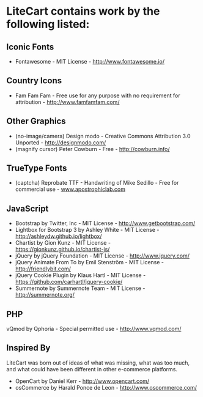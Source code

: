 LiteCart contains work by the following listed:
===============================================

Iconic Fonts
------------
* Fontawesome - MIT License - http://www.fontawesome.io/

Country Icons
--------------
* Fam Fam Fam - Free use for any purpose with no requirement for attribution - http://www.famfamfam.com/

Other Graphics
--------------
* (no-image/camera) Design modo - Creative Commons Attribution 3.0 Unported - http://designmodo.com/
* (magnify cursor) Peter Cowburn - Free - http://cowburn.info/

TrueType Fonts
--------------
* (captcha) Reprobate TTF - Handwriting of Mike Sedillo - Free for commercial use - www.apostrophiclab.com

JavaScript
----------
* Bootstrap by Twitter, Inc - MIT License - http://www.getbootstrap.com/
* Lightbox for Bootstrap 3 by Ashley White - MIT License - http://ashleydw.github.io/lightbox/
* Chartist by Gion Kunz - MIT License - https://gionkunz.github.io/chartist-js/
* jQuery by jQuery Foundation - MIT License - http://www.jquery.com/
* jQuery Animate From To by Emil Stenström - MIT License - http://friendlybit.com/
* jQuery Cookie Plugin by Klaus Hartl - MIT License - https://github.com/carhartl/jquery-cookie/
* Summernote by Summernote Team - MIT License - http://summernote.org/

PHP
---
vQmod by Qphoria - Special permitted use - http://www.vqmod.com/

Inspired By
-----------
LiteCart was born out of ideas of what was missing, what was too much, and what could have been different in other e-commerce platforms.

* OpenCart by Daniel Kerr - http://www.opencart.com/
* osCommerce by Harald Ponce de Leon - http://www.oscommerce.com/
